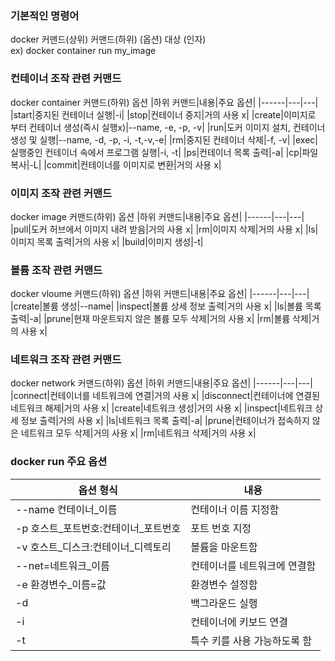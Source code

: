### 기본적인 명령어
docker 커맨드(상위) 커맨드(하위) (옵션) 대상 (인자)  
ex) docker container run my_image

### 컨테이너 조작 관련 커맨드
docker container 커맨드(하위) 옵션
|하위 커맨드|내용|주요 옵션|
|------|---|---|
|start|중지된 컨테이너 실행|-i|
|stop|컨테이너 중지|거의 사용 x|
|create|이미지로 부터 컨테이너 생성(즉시 실행x)|--name, -e, -p, -v|
|run|도커 이미지 설치, 컨테이너 생성 및 실행|--name, -d, -p, -i, -t,-v,-e|
|rm|중지된 컨테이너 삭제|-f, -v|
|exec|실행중인 컨테이너 속에서 프로그램 실행|-i, -t|
|ps|컨테이너 목록 출력|-a|
|cp|파일 복사|-L|
|commit|컨테이너를 이미지로 변환|거의 사용 x|

### 이미지 조작 관련 커맨드
docker image 커맨드(하위) 옵션
|하위 커맨드|내용|주요 옵션|
|------|---|---|
|pull|도커 허브에서 이미지 내려 받음|거의 사용 x|
|rm|이미지 삭제|거의 사용 x|
|ls|이미지 목록 출력|거의 사용 x|
|build|이미지 생성|-t|

### 볼륨 조작 관련 커맨드
docker vloume 커맨드(하위) 옵션
|하위 커맨드|내용|주요 옵션|
|------|---|---|
|create|볼륨 생성|--name|
|inspect|볼륨 상세 정보 출력|거의 사용 x|
|ls|볼륨 목록 출력|-a|
|prune|현재 마운트되지 않은 볼륨 모두 삭제|거의 사용 x|
|rm|볼륨 삭제|거의 사용 x|

### 네트워크 조작 관련 커맨드
docker network 커맨드(하위) 옵션
|하위 커맨드|내용|주요 옵션|
|------|---|---|
|connect|컨테이너를 네트워크에 연결|거의 사용 x|
|disconnect|컨테이너에 연결된 네트워크 해제|거의 사용 x|
|create|네트워크 생성|거의 사용 x|
|inspect|네트워크 상세 정보 출력|거의 사용 x|
|ls|네트워크 목록 출력|-a|
|prune|컨테이너가 접속하지 않은 네트워크 모두 삭제|거의 사용 x|
|rm|네트워크 삭제|거의 사용 x|

### docker run 주요 옵션
|옵션 형식|내용|
|------|---|
|--name 컨테이너_이름|컨테이너 이름 지정함|
|-p 호스트_포트번호:컨테이너_포트번호|포트 번호 지정|
|-v 호스트_디스크:컨테이너_디렉토리|볼륨을 마운트함|
|--net=네트워크_이름|컨테이너를 네트워크에 연결함|
|-e 환경변수_이름=값|환경변수 설정함|
|-d|백그라운드 실행|
|-i|컨테이너에 키보드 연결|
|-t|특수 키를 사용 가능하도록 함|